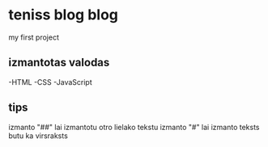 # teniss blog blog
my first project

## izmantotas valodas
-HTML
-CSS
-JavaScript


## tips
izmanto "##" lai izmantotu otro lielako tekstu izmanto "#" lai izmanto teksts butu ka virsraksts
